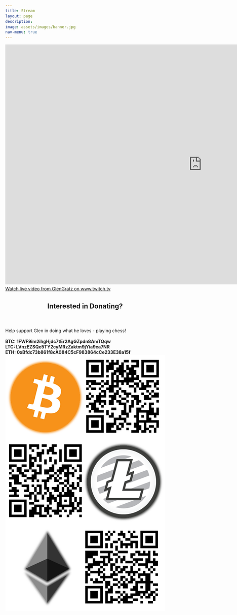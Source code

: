 ```yaml
---
title: Stream
layout: page
description:
image: assets/images/banner.jpg
nav-menu: true
---
```


<!-- Main -->
<div id="main">

<!-- One -->
<section id="one">
	<div class="inner">
		<p>
			<iframe 
				src="https://player.twitch.tv/?channel=glengratz" 
				frameborder="0" 
				allowfullscreen="true" 
				scrolling="no" 
				height="756" 
				width="1240">
			</iframe>
			<a href="https://www.twitch.tv/glengratz?tt_content=text_link&tt_medium=live_embed" 
				style="padding:2px 0px 4px; display:block; width:345px; font-weight:normal; font-size:14px; text-decoration:underline;">
				Watch live video from GlenGratz on www.twitch.tv
			</a>
		</p>
		<header class="major">
			<h2>Interested in Donating?</h2>
		</header>
		<p>Help support Glen in doing what he loves - playing chess!<br />
		<br />
		<b>BTC<b />: 1FWF9im2ihgHjdc7tEr2AgGZpdn8AmTQqw <br />
		<b>LTC<b />: LVnzEZSQe5TY2cyMRzZaktm9jYia9ca7NR <br />
		<b>ETH<b />: 0xBfdc73b861f8cA084C5cF983864cCe233E38a15f <br />
		<img src="assets/images/crypto.png" alt="" data-position="top center" /><br />
		</p>
	</div>
</section>